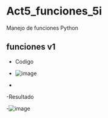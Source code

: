 # Act5_funciones_5i
Manejo de funciones Python
## funciones v1
- Codigo

- ![image](https://github.com/user-attachments/assets/fbc3df11-5eae-4881-8659-5337780cc5e7)
-
-Resultado

-![image](https://github.com/user-attachments/assets/5ab4466d-2075-4048-a069-da555d877f27)
